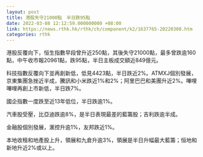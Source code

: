 ```yaml
---
layout: post
title: 港股失守21000點　半日跌95點
date: 2022-03-08 12:12:59.000000000 +08:00
link: https://news.rthk.hk/rthk/ch/component/k2/1637765-20220308.htm
categories: rthk
---
```


港股反覆向下，恒生指數早段曾升近250點，其後失守21000點，最多曾跌逾160點，中午收市報20961點，跌95點，半日主板成交額近849億元。

科技指數反覆向下並再創新低，低見4423點，半日跌近2%。ATMXJ個別發展，京東集團急挫近半成，騰訊和小米跌近1%和2%；阿里巴巴和美團升近2%。嗶哩嗶哩再創上市新低，半日跌7%。

國企指數一度跌至近13年低位，半日跌逾1%。

汽車股受壓，比亞迪跌逾8%，是半日表現最差的藍籌股；吉利跌逾半成。

金融股個別發展，滙控升逾1%，友邦跌近1%。

本地收租和地產股上升，領展和九倉升逾3%，領展是半日升幅最大藍籌；恒地和新地升近2%或以上。
